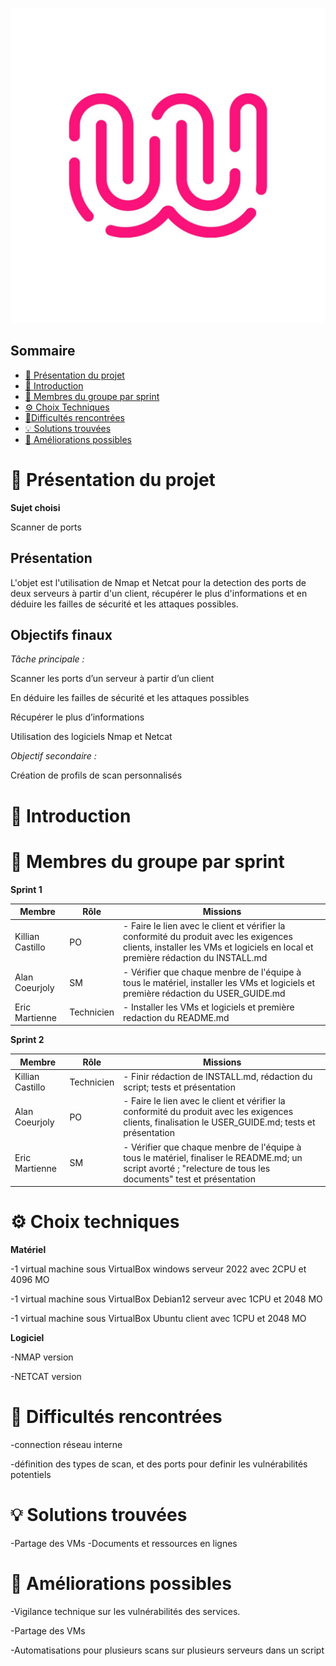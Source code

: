 ![logo de la Wild Code SChool en exemple](Ressources/logo_WCS.jpg)

## Sommaire 

- [🎯 Présentation du projet](#presentation-du-projet)
- [📜 Introduction](#introduction)
- [👥 Membres du groupe par sprint](#membres-du-groupe-par-sprint)
- [⚙️ Choix Techniques](#choix-techniques)
- [🧗Difficultés rencontrées](#difficultes-rencontrees)
- [💡 Solutions trouvées](#solutions-trouvees)
- [🚀 Améliorations possibles](#ameliorations-possibles)

# 🎯 Présentation du projet
<span id="presentation-du-projet"></span>
**Sujet choisi**

Scanner de ports

## **Présentation**

L'objet est l'utilisation de Nmap et Netcat pour la detection des ports de deux serveurs à partir d'un client, récupérer le plus d'informations et en déduire les failles de sécurité et les attaques possibles.

## **Objectifs finaux**

_Tâche principale :_

Scanner les ports d’un serveur à partir d’un client

En déduire les failles de sécurité et les attaques possibles

Récupérer le plus d’informations

Utilisation des logiciels Nmap et Netcat

_Objectif secondaire :_

Création de profils de scan personnalisés


# 📜 Introduction
<span id="introduction"></span>

# 👥 Membres du groupe par sprint
<span id="membres-du-groupe-par-sprint"></span>
**Sprint 1**

| Membre   | Rôle       | Missions |
| -------- | ---------- | -------- |
| Killian Castillo | PO         | -  Faire le lien avec le client et vérifier la conformité du produit avec les exigences clients, installer les VMs et logiciels en local et première rédaction du INSTALL.md|
| Alan Coeurjoly | SM         | - Vérifier que chaque menbre de l'équipe à tous le matériel, installer les VMs et logiciels et première rédaction du USER_GUIDE.md        |
| Eric Martienne | Technicien | - Installer les VMs et logiciels et première redaction du README.md       |

**Sprint 2**

| Membre   | Rôle       | Missions |
| -------- | ---------- | -------- |
| Killian Castillo | Technicien | - Finir rédaction de INSTALL.md, rédaction du script; tests et présentation|
| Alan Coeurjoly | PO | - Faire le lien avec le client et vérifier la conformité du produit avec les exigences clients, finalisation le USER_GUIDE.md; tests et présentation |
| Eric Martienne| SM         | - Vérifier que chaque menbre de l'équipe à tous le matériel, finaliser  le README.md; un script avorté ; "relecture de tous les documents" test et présentation |       |

# ⚙️ Choix techniques
<span id="choix-techniques"></span>
**Matériel**

-1 virtual machine sous VirtualBox windows serveur 2022 avec 2CPU et 4096 MO

-1 virtual machine sous VirtualBox Debian12 serveur avec 1CPU et 2048 MO

-1 virtual machine sous VirtualBox Ubuntu client avec 1CPU et 2048 MO

**Logiciel**

-NMAP version

-NETCAT version

# 🧗 Difficultés rencontrées
<span id="difficultes-rencontrees"></span>

-connection réseau interne

-définition des types de scan, et des ports pour definir les vulnérabilités potentiels

# 💡 Solutions trouvées
<span id="solutions-trouvees"></span>

-Partage des VMs
-Documents et ressources en lignes

# 🚀 Améliorations possibles
<span id="ameliorations-possibles"></span>

-Vigilance technique sur les vulnérabilités des services.

-Partage des VMs

-Automatisations pour plusieurs scans sur plusieurs serveurs dans un script

